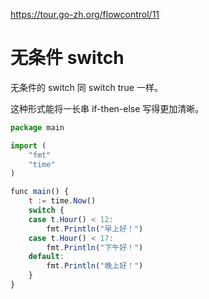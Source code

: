 https://tour.go-zh.org/flowcontrol/11

# 无条件 switch

无条件的 switch 同 switch true 一样。

这种形式能将一长串 if-then-else 写得更加清晰。

```js
package main

import (
	"fmt"
	"time"
)

func main() {
	t := time.Now()
	switch {
	case t.Hour() < 12:
		fmt.Println("早上好！")
	case t.Hour() < 17:
		fmt.Println("下午好！")
	default:
		fmt.Println("晚上好！")
	}
}
```
